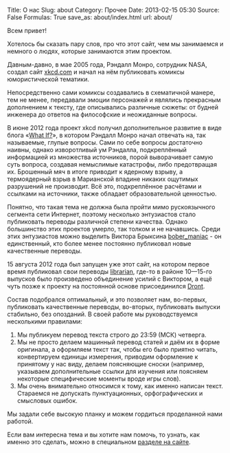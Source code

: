Title: О нас
Slug: about
Category: Прочее
Date: 2013-02-15 05:30
Source: False
Formulas: True
save_as: about/index.html
url: about/

Всем привет!

Хотелось бы сказать пару слов, про что этот сайт, чем мы занимаемся и немного о людях, которые занимаются этим проектом.

Давным-давно, в мае 2005 года, Рэндалл Монро, сотрудник NASA, создал сайт [xkcd.com](http://xkcd.com/) и начал на нём публиковать комиксы юмористической тематики.

Непосредственно сами комиксы создавались в схематичной манере, тем не менее, передавали эмоции персонажей и являлись прекрасным дополнением к тексту, где описывались различные сюжеты: от будней инженера до ответов на философские и неожиданные вопросы.

В июне 2012 года проект xkcd получил дополнительное развитие в виде блога «[What If?](http://what-if.xkcd.com/)», в котором Рэндалл Монро начал отвечать на, так называемые, глупые вопросы. Сами по себе вопросы достаточно наивны, однако изворотливый ум Рэндалла, подкреплённый информацией из множества источников, порой выворачивает самую суть вопроса, создавая немыслимые катастрофы, либо предотвращая их. Брошенный мяч в итоге приводит к ядерному взрыву, а термоядерный взрыв в Марианской впадине никаких ощутимых разрушений не производит. Всё это, подкреплённое расчётами и ссылками на источники, также обладает образовательной ценностью.

Понятно, что такая тема не должна была пройти мимо рускоязычного сегмента сети Интернет, поэтому несколько энтузиастов стало публиковать переводы различной степени качества. Однако большинство этих проектов умерло, так толком и не начавшись. Среди этих энтузиастов можно выделить Виктора Брыксина [bober_maniac](http://virtualmind.ru) - он единственный, кто более менее постоянно публиковал новые качественные переводы.

15 августа 2012 года был запущен уже этот сайт, на котором первое время публиковал свои переводы [librarian](http://libc6.org), где-то в районе 10—15-го выпусков было произведено объединение усилий с Виктором, а ещё чуть позже к проекту на постоянной основе присоединился [Dront](http://vk.com/id114286). 

Состав подобрался оптимальный, и это позволяет нам, во-первых, публиковать качественные переводы, во-вторых, публиковать выпуски стабильно, без опозданий. В своей работе мы руководствуемся несколькими правилами:

 1. Мы публикуем перевод текста строго до 23:59 (МСК) четверга.
 2. Мы не просто делаем машинный перевод статей и даём их в форме оригинала, а оформляем текст так, чтобы его было приятно читать, конвертируем единицы измерения, приводим оформление к принятому у нас виду, делаем поясняющие сноски (например, указываем дополнительные ссылки для изучения или поясняем некоторые специфические моменты вроде игры слов).
 3. Мы очень внимательно относимся к тому, как именно написан текст. Стараемся не допускать пунктуационных, орфографических и смысловых ошибок.

Мы задали себе высокую планку и можем гордиться проделанной нами работой.

Если вам интересна тема и вы хотите нам помочь, то узнать, как именно это сделать, можно в специальном [разделе на сайте](/page/how-to-help).
